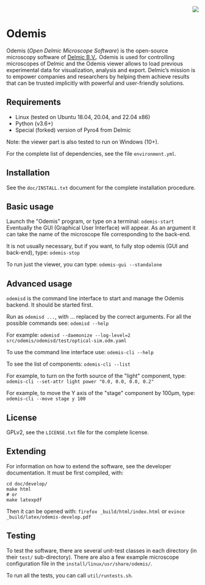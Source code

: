 <p align="right">
  <img  src="./src/odemis/gui/img/logo_h30.png">
</p>

# Odemis
Odemis (_Open Delmic Microscope Software_) is the open-source microscopy software of [Delmic B.V.](https://www.delmic.com). Odemis is used for controlling microscopes of Delmic and the Odemis viewer allows to load previous experimental data for visualization, analysis and export.
Delmic’s mission is to empower companies and researchers by helping them achieve results that can be trusted implicitly with powerful and user-friendly solutions.

## Requirements
* Linux (tested on Ubuntu 18.04, 20.04, and 22.04 x86)
* Python (v3.6+)
* Special (forked) version of Pyro4 from Delmic

Note: the viewer part is also tested to run on Windows (10+).

For the complete list of dependencies, see the file `environment.yml`.

## Installation
See the `doc/INSTALL.txt` document for the complete installation procedure.

## Basic usage
Launch the "Odemis" program, or type on a terminal:
`odemis-start`
Eventually the GUI (Graphical User Interface) will appear.
As an argument it can take the name of the microscope file corresponding to the back-end.

It is not usually necessary, but if you want, to fully stop odemis (GUI and back-end), type:
`odemis-stop`


To run just the viewer, you can type:
`odemis-gui --standalone`

## Advanced usage
`odemisd` is the command line interface to start and manage the Odemis backend. It should be started first.

Run as `odemisd ...`, with ... replaced by the correct arguments. For all the
possible commands see:
`odemisd --help`

For example:
`odemisd --daemonize --log-level=2 src/odemis/odemisd/test/optical-sim.odm.yaml`



To use the command line interface use:
`odemis-cli --help`

To see the list of components:
`odemis-cli --list`

For example, to turn on the forth source of the "light" component, type:
`odemis-cli --set-attr light power "0.0, 0.0, 0.0, 0.2"`

For example, to move the Y axis of the "stage" component by 100µm, type:
`odemis-cli --move stage y 100`


## License
GPLv2, see the `LICENSE.txt` file for the complete license.

## Extending
For information on how to extend the software, see the developer documentation.
It must be first compiled, with:
```
cd doc/develop/
make html
# or
make latexpdf
```
Then it can be opened with: 
`firefox _build/html/index.html`
or
`evince _build/latex/odemis-develop.pdf`

## Testing
To test the software, there are several unit-test classes in each directory (in their `test/` sub-directory). There are also a few example microscope configuration file in the `install/linux/usr/share/odemis/`.

To run all the tests, you can call `util/runtests.sh`.
